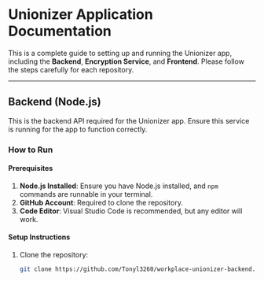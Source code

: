 # **Unionizer Application Documentation**

This is a complete guide to setting up and running the Unionizer app, including the **Backend**, **Encryption Service**, and **Frontend**. Please follow the steps carefully for each repository.

---

## **Backend (Node.js)**

This is the backend API required for the Unionizer app. Ensure this service is running for the app to function correctly.

### **How to Run**

#### **Prerequisites**
1. **Node.js Installed**: Ensure you have Node.js installed, and `npm` commands are runnable in your terminal.
2. **GitHub Account**: Required to clone the repository.
3. **Code Editor**: Visual Studio Code is recommended, but any editor will work.

#### **Setup Instructions**
1. Clone the repository:
   ```bash
   git clone https://github.com/Tonyl3260/workplace-unionizer-backend.git
   ```

